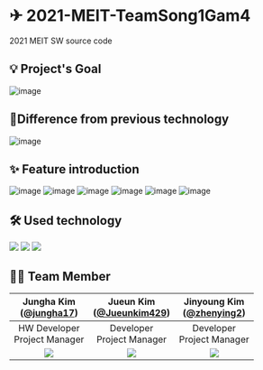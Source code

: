 # ✈ 2021-MEIT-TeamSong1Gam4
2021 MEIT SW source code

## 💡 Project's Goal 
![image](https://user-images.githubusercontent.com/92364973/173734252-9f2365da-10b7-48b1-a9b2-2e9a758c8ac1.png)

## 💎Difference from previous technology
![image](https://user-images.githubusercontent.com/92364973/173734743-1284ee89-632e-43ba-8498-f4d9219ed0f5.png)

## ✨ Feature introduction 
![image](https://user-images.githubusercontent.com/92364973/173734417-382442ed-db57-4c75-a68a-3c1f571f75f7.png)
![image](https://user-images.githubusercontent.com/92364973/173734440-f164f432-2ec1-40c3-b126-1c1515461919.png)
![image](https://user-images.githubusercontent.com/92364973/173734457-7f1d99ea-1296-4b51-a2e5-a0abfe49d9d5.png)
![image](https://user-images.githubusercontent.com/92364973/173734476-85041d02-0050-4dc9-aa8e-4e16b20752a7.png)
![image](https://user-images.githubusercontent.com/92364973/173734489-15348266-5760-4344-895c-acc29eba7eaf.png)
![image](https://user-images.githubusercontent.com/92364973/173734504-78123136-77f5-4ec6-aef1-d3174aaa4a06.png)


## 🛠 Used technology
<img src="https://img.shields.io/badge/AndroidStudio-3DDC84?style=flat-square&logo=androidstudio&logoColor=white"/></a>
<img src="https://img.shields.io/badge/Firebase-FFCA28?style=flat-square&logo=Firebase&logoColor=white"/></a>
<img src="https://img.shields.io/badge/phpmyadmin-6C78AF?style=flat-square&logo=phpMyAdmin&logoColor=white"/></a>

## 🙆‍♀ Team Member 

|Jungha Kim<br/>([@jungha17](https://github.com/jungha17))|Jueun Kim<br/>([@Jueunkim429](https://github.com/Jueunkim429))|Jinyoung Kim<br/>([@zhenying2](https://github.com/zhenying2))|
|:----------:|:----------:|:----------:|
|HW Developer<br/>Project Manager|Developer<br/>Project Manager|Developer<br/>Project Manager|
|![](https://github.com/jungha17.png)|![](https://github.com/Jueunkim429.png)|![](https://github.com/zhenying2.png)|

